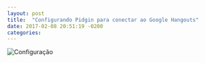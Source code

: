 ```yaml
---
layout: post
title:  "Configurando Pidgin para conectar ao Google Hangouts"
date: 2017-02-08 20:51:19 -0200
categories:
---
```

![Configuração](http://i.imgur.com/EFfyWlW.png)
